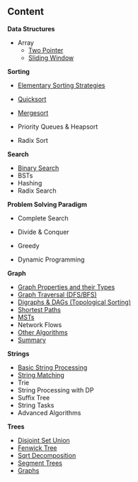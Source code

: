 ## Content

**Data Structures**

* Array
  * [Two Pointer](array/ch1.md)
  * [Sliding Window](array/ch2.md)


**Sorting**

* [Elementary Sorting Strategies](sorting/ch1.md)
* [Quicksort](sorting/ch2.md)

* [Mergesort](sorting/ch3.md)

* Priority Queues & Heapsort

* Radix Sort

**Search**

* [Binary Search](search/binary_search.md)
* BSTs
* Hashing
* Radix Search

**Problem Solving Paradigm**

- Complete Search

- Divide & Conquer

- Greedy

- Dynamic Programming

**Graph**

* [Graph Properties and their Types](graphs/ch1.md)
* [Graph Traversal (DFS/BFS)](graphs/ch2.md)
* [Digraphs & DAGs (Topological Sorting)](graphs/ch3.md)
* [Shortest Paths](graphs/ch4.md)
* [MSTs](graphs/ch5.md)
* Network Flows
* [Other Algorithms](graphs/ch6.md)
* [Summary](graphs/summary.md)

**Strings**

* [Basic String Processing](strings/ch1.md)
* [String Matching](strings/ch2.md)
* Trie
* String Processing with DP
* Suffix Tree
* String Tasks
* Advanced Algorithms

**Trees**

* [Disjoint Set Union](https://algo.minetest.in/Data_Structures_library/Trees/Disjoint_set_union/)
* [Fenwick Tree](https://algo.minetest.in/Data_Structures_library/Trees/Fenwick_tree/)
* [Sqrt Decomposition](https://algo.minetest.in/Data_Structures_library/Trees/Sqrt_Decomposition/)
* [Segment Trees](https://algo.minetest.in/Data_Structures_library/Trees/Segment_trees/)
* [Graphs](https://algo.minetest.in/Data_Structures_library/Trees/graphs/)

